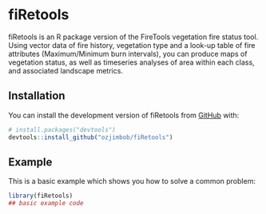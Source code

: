 
# fiRetools

<!-- badges: start -->
<!-- badges: end -->

fiRetools is an R package version of the FireTools vegetation fire status tool.  Using vector data of fire history, vegetation type and a look-up table of fire attributes (Maximum/Minimum burn intervals), you can produce maps of vegetation status, as well as timeseries analyses of area within each class, and associated landscape metrics.

## Installation

You can install the development version of fiRetools from [GitHub](https://github.com/) with:

``` r
# install.packages("devtools")
devtools::install_github("ozjimbob/fiRetools")
```

## Example

This is a basic example which shows you how to solve a common problem:

``` r
library(fiRetools)
## basic example code
```

